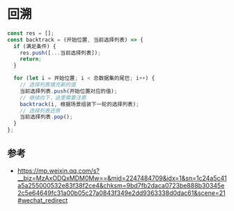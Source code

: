# 回溯

```js
const res = [];
const backtrack = (开始位置, 当前选择列表) => {
  if (满足条件) {
    res.push([...当前选择列表]);
    return;
  }

  for (let i = 开始位置; i < 总数据集的尾巴; i++) {
    // 选择列表填充新的值
    当前选择列表.push(开始位置对应的值);
    // 继续向下，这里需要注意
    backtrack(i, 根据场景组装下一轮的选择列表);
    // 选择列表还原
    当前选择列表.pop();
  }
};
```

## 参考

- https://mp.weixin.qq.com/s?__biz=MzAxODQxMDM0Mw==&mid=2247484709&idx=1&sn=1c24a5c41a5a255000532e83f38f2ce4&chksm=9bd7fb2daca0723be888b30345e2c5e64649fc31a00b05c27a0843f349e2dd9363338d0dac61&scene=21#wechat_redirect
